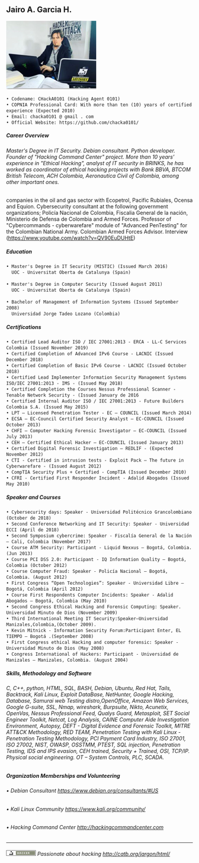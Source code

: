 ## Jairo A. Garcia H.

![Alt Text](https://github.com/chacka0101/Repository_CHackA0101/blob/master/Jairo_A_Garcia_H.jpg?raw=true)
```
• Codename: CHackA0101 (Hacking Agent 0101)
• COPNIA Professional Card: With more than ten (10) years of certified experience (Expected 2010)
• Email: chacka0101 @ gmail . com
• Official Website: https://github.com/chacka0101/
```
##### Career Overview 
###### Master's Degree in IT Security. Debian consultant. Python developer. Founder of "Hacking Command Center" project. More than 10 years’ experience in "Ethical Hacking", analyst of IT security in BRINKS, he has worked as coordinator of ethical hacking projects with Bank BBVA, BTCOM British Telecom, ACH Colombia, Aeronautica Civil of Colombia, among other important ones. 
companies in the oil and gas sector with Ecopetrol, Pacific Rubiales, Ocensa and Equion. Cybersecurity consultant at the following government organizations; Policía Nacional de Colombia, Fiscalia General de la nación, Ministerio de Defensa de Colombia and Armed Forces. Professor of "Cybercommands - cyberwarefare" module of "Advanced PenTesting" for the Colombian National Army. Colombian Armed Forces Advisor. Interview (https://www.youtube.com/watch?v=QV90EuDUHtE)
##### Education
```
• Master's Degree in IT Security (MISTIC) (Issued March 2016)
  UOC - Universitat Oberta de Catalunya (Spain)
        
• Master's Degree in Computer Security (Issued August 2011)
  UOC - Universitat Oberta de Catalunya (Spain)
        
• Bachelor of Management of Information Systems (Issued September 2008)
  Universidad Jorge Tadeo Lozano (Colombia)
```
##### Certifications
```
• Certified Lead Auditor ISO / IEC 27001:2013 - ERCA - LL-C Services Colombia (Issued November 2019)
• Certified Completion of Advanced IPv6 Course - LACNIC (Issued December 2018)
• Certified Completion of Basic IPv6 Course - LACNIC (Issued October 2018)
• Certified Lead Implementer Information Security Management Systems ISO/IEC 27001:2013 - IMS - (Issued May 2018)
• Certified Completion the Courses Nessus Professional Scanner - Tenable Network Security - (Issued January de 2016
• Certified Internal Auditor ISO / IEC 27001:2013 - Future Builders Colombia S.A. (Issued May 2015)
• LPT – Licensed Penetration Tester - EC – COUNCIL (Issued March 2014)
• ECSA – EC-Council Certified Security Analyst – EC-COUNCIL (Issued October 2013)
• CHFI – Computer Hacking Forensic Investigator – EC-COUNCIL (Issued July 2013)
• CEH – Certified Ethical Hacker – EC-COUNCIL (Issued January 2013)
• Certified Digital Forensic Investigation – REDLIF - (Expected November 2012)
• CTI - Certified in intrusion tests - Exploit Pack – The future in Cyberwarefare - (Issued August 2012)
• CompTIA Security Plus + Certified - CompTIA (Issued December 2010)
• CFRI - Certified First Responder Incident - Adalid Abogados (Issued May 2010)
```
##### Speaker and Courses
```
• Cybersecurity days: Speaker - Universidad Politécnico Grancolombiano (October de 2018) 
• Second Conference Networking and IT Security: Speaker - Universidad ECCI (April de 2018) 
• Second Symposium cybercrime: Speaker - Fiscalía General de la Nación – Cali, Colombia (November 2017)
• Course ATM Security: Participant - Liquid Nexxus – Bogotá, Colombia. (Jun 2013)
• Course PCI DSS 2.0: Participant - IQ Information Quality – Bogotá, Colombia (October 2012)
• Course Computer Fraud: Speaker - Policía Nacional – Bogotá, Colombia. (August 2012)
• First Congress “Open Technologies”: Speaker - Universidad Libre – Bogotá, Colombia (April 2012)
• Course First Respondents Computer Incidents: Speaker - Adalid Abogados – Bogotá, Colombia (May 2010)
• Second Congress Ethical Hacking and Forensic Computing: Speaker. Universidad Minuto de Dios (November 2009) 
• Third International Meeting IT Security:Speaker–Universidad Manizales,Colombia,(October 2009).
• Kevin Mitnick - Information Security Forum:Participant Enter, EL TIEMPO – Bogotá .(September 2008) 
• First Congress ethical Hacking and computer forensic: Speaker - Universidad Minuto de Dios (May 2008)
• Congress International of Hackers: Participant - Universidad de Manizales – Manizales, Colombia. (August 2004)
```
##### Skills, Methodology and Software
###### C, C++, python, HTML, SQL, BASH, Debian, Ubuntu, Red Hat, Tails, Backtrack, Kali Linux, Exploit DataBase, NetHunter, Google Hacking, Database, Samurai web Testing distro,OpenOffice, Amazon Web Services, Google G-suite, SSL, Nmap, wireshark, Burpsuite, Nikto, Acunetix, OpenVas, Nessus Professional Feed, Qualys Guard, Metasploit, SET Social Engineer Toolkit, Netcat, Log Analysis, CAINE Computer Aide Investigation Environment, Autopsy, DEFT - Digital Evidence and Forensic Toolkit, MITRE ATT&CK Methodology, RED TEAM, Penetration Testing with Kali Linux - Penetration Testing Methodology, PCI Payment Card Industry, ISO 27001, ISO 27002, NIST, OWASP, OSSTMM, PTEST, SQL injection, Penetration Testing, IDS and IPS evasion, CEH trained, Security + Trained, OSI, TCP/IP. Physical social engineering. OT – System Controls, PLC, SCADA.

##### Organization Memberships and Volunteering
###### •	Debian Consultant                       https://www.debian.org/consultants/#US
###### •	Kali Linux Community                    https://www.kali.org/community/
###### •	Hacking Command Center                  http://hackingcommandcenter.com
---

###### ![Alt Text](https://github.com/chacka0101/Repository_CHackA0101/blob/master/hacker.png) Passionate about hacking    http://catb.org/jargon/html/ 
